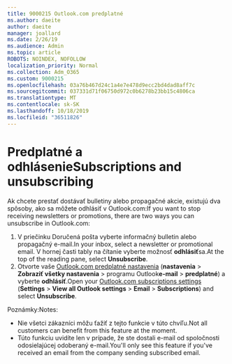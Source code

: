 ```yaml
---
title: 9000215 Outlook.com predplatné
ms.author: daeite
author: daeite
manager: joallard
ms.date: 2/26/19
ms.audience: Admin
ms.topic: article
ROBOTS: NOINDEX, NOFOLLOW
localization_priority: Normal
ms.collection: Adm_O365
ms.custom: 9000215
ms.openlocfilehash: 03a76b467d24c1a4e7e478d9ecc2bd4dad8aff7c
ms.sourcegitcommit: 037331d71f06750d972c0b6278b23bb15c4806ca
ms.translationtype: MT
ms.contentlocale: sk-SK
ms.lasthandoff: 10/18/2019
ms.locfileid: "36511826"
---
```

# <a name="subscriptions-and-unsubscribing"></a><span data-ttu-id="cf595-102">Predplatné a odhlásenie</span><span class="sxs-lookup"><span data-stu-id="cf595-102">Subscriptions and unsubscribing</span></span>

<span data-ttu-id="cf595-103">Ak chcete prestať dostávať bulletiny alebo propagačné akcie, existujú dva spôsoby, ako sa môžete odhlásiť v Outlook.com:</span><span class="sxs-lookup"><span data-stu-id="cf595-103">If you want to stop receiving newsletters or promotions, there are two ways you can unsubscribe in Outlook.com:</span></span>

1. <span data-ttu-id="cf595-104">V priečinku Doručená pošta vyberte informačný bulletin alebo propagačný e-mail.</span><span class="sxs-lookup"><span data-stu-id="cf595-104">In your inbox, select a newsletter or promotional email.</span></span> <span data-ttu-id="cf595-105">V hornej časti tably na čítanie vyberte možnosť **odhlásiť**sa.</span><span class="sxs-lookup"><span data-stu-id="cf595-105">At the top of the reading pane, select **Unsubscribe**.</span></span>
2. <span data-ttu-id="cf595-106">Otvorte vaše [Outlook.com predplatné nastavenia](https://outlook.live.com/mail/options/mail/brandsSubscriptions) (**nastavenia** > **Zobraziť všetky nastavenia** > programu Outlook**e-mail** > **predplatné**) a vyberte **odhlásiť**.</span><span class="sxs-lookup"><span data-stu-id="cf595-106">Open your [Outlook.com subscriptions settings](https://outlook.live.com/mail/options/mail/brandsSubscriptions) (**Settings** > **View all Outlook settings** > **Email** > **Subscriptions**) and select **Unsubscribe**.</span></span>

<span data-ttu-id="cf595-107">Poznámky:</span><span class="sxs-lookup"><span data-stu-id="cf595-107">Notes:</span></span>

- <span data-ttu-id="cf595-108">Nie všetci zákazníci môžu ťažiť z tejto funkcie v túto chvíľu.</span><span class="sxs-lookup"><span data-stu-id="cf595-108">Not all customers can benefit from this feature at the moment.</span></span>
- <span data-ttu-id="cf595-109">Túto funkciu uvidíte len v prípade, že ste dostali e-mail od spoločnosti odosielajúcej odoberaný e-mail.</span><span class="sxs-lookup"><span data-stu-id="cf595-109">You'll only see this feature if you've received an email from the company sending subscribed email.</span></span>